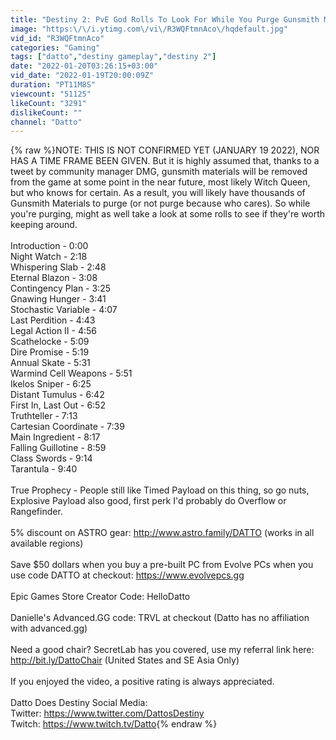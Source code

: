```yaml
---
title: "Destiny 2: PvE God Rolls To Look For While You Purge Gunsmith Materials"
image: "https:\/\/i.ytimg.com\/vi\/R3WQFtmnAco\/hqdefault.jpg"
vid_id: "R3WQFtmnAco"
categories: "Gaming"
tags: ["datto","destiny gameplay","destiny 2"]
date: "2022-01-20T03:26:15+03:00"
vid_date: "2022-01-19T20:00:09Z"
duration: "PT11M8S"
viewcount: "51125"
likeCount: "3291"
dislikeCount: ""
channel: "Datto"
---
```

{% raw %}NOTE: THIS IS NOT CONFIRMED YET (JANUARY 19 2022), NOR HAS A TIME FRAME BEEN GIVEN.  But it is highly assumed that, thanks to a tweet by community manager DMG, gunsmith materials will be removed from the game at some point in the near future, most likely Witch Queen, but who knows for certain.  As a result, you will likely have thousands of Gunsmith Materials to purge (or not purge because who cares).  So while you're purging, might as well take a look at some rolls to see if they're worth keeping around.<br /><br />Introduction - 0:00<br />Night Watch - 2:18<br />Whispering Slab - 2:48<br />Eternal Blazon - 3:08<br />Contingency Plan - 3:25<br />Gnawing Hunger - 3:41<br />Stochastic Variable - 4:07<br />Last Perdition - 4:43<br />Legal Action II - 4:56<br />Scathelocke - 5:09<br />Dire Promise - 5:19<br />Annual Skate - 5:31<br />Warmind Cell Weapons - 5:51<br />Ikelos Sniper - 6:25<br />Distant Tumulus - 6:42<br />First In, Last Out - 6:52<br />Truthteller - 7:13<br />Cartesian Coordinate - 7:39<br />Main Ingredient - 8:17<br />Falling Guillotine - 8:59<br />Class Swords - 9:14<br />Tarantula - 9:40<br /><br />True Prophecy - People still like Timed Payload on this thing, so go nuts, Explosive Payload also good, first perk I'd probably do Overflow or Rangefinder.<br /><br />5% discount on ASTRO gear: <a rel="nofollow" target="blank" href="http://www.astro.family/DATTO">http://www.astro.family/DATTO</a> (works in all available regions)<br /><br />Save $50 dollars when you buy a pre-built PC from Evolve PCs when you use code DATTO at checkout: <a rel="nofollow" target="blank" href="https://www.evolvepcs.gg">https://www.evolvepcs.gg</a><br /><br />Epic Games Store Creator Code: HelloDatto<br /><br />Danielle's Advanced.GG code: TRVL at checkout (Datto has no affiliation with advanced.gg)<br /><br />Need a good chair? SecretLab has you covered, use my referral link here: <a rel="nofollow" target="blank" href="http://bit.ly/DattoChair">http://bit.ly/DattoChair</a> (United States and SE Asia Only)<br /><br />If you enjoyed the video, a positive rating is always appreciated.<br /><br />Datto Does Destiny Social Media:<br />Twitter: <a rel="nofollow" target="blank" href="https://www.twitter.com/DattosDestiny">https://www.twitter.com/DattosDestiny</a><br />Twitch: <a rel="nofollow" target="blank" href="https://www.twitch.tv/Datto">https://www.twitch.tv/Datto</a>{% endraw %}
